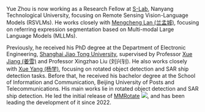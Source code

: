 Yue Zhou is now working as a Research Fellow at [S-Lab](https://www.ntu.edu.sg/s-lab), Nanyang Technological University, focusing on Remote Sensing Vision-Language Models (RSVLMs). He works closely with [Mengcheng Lan (兰孟城)](https://mc-lan.github.io/), focusing on referring expression segmentation based on Multi-modal Large Language Models (MLLMs).

Previously, he received his PhD degree at the Department of Electronic Engineering, [Shanghai Jiao Tong University](https://ee.sjtu.edu.cn), supervised by Professor [Xue Jiang (姜雪)](https://sp.sjtu.edu.cn/) and Professor Xingzhao Liu (刘兴钊). 
He also works closely with [Xue Yang (杨学)](https://yangxue0827.github.io/), focusing on rotated object detection and SAR ship detection tasks. Before that, he received his bachelor degree at the School of Information and Communication, Beijing University of Posts and Telecommunications. His main works lie in rotated object detection and SAR ship detection. He led the initial release of [MMRotate](https://github.com/open-mmlab/mmrotate) <img src="https://img.shields.io/github/stars/open-mmlab/mmrotate?style=social" />, and has been leading the development of it since 2022.


<!-- My research interest includes remote sensing vision language models, UAV-based agent and rotated object detection. I have published 30+ papers <a href='https://scholar.google.com/citations?user=v-aQ8GsAAAAJ'><img src="https://img.shields.io/endpoint?logo=Google%20Scholar&url=https%3A%2F%2Fcdn.jsdelivr.net%2Fgh%2Fzytx121%2Fzytx121.github.io@google-scholar-stats%2Fgs_data_shieldsio.json&labelColor=f6f6f6&color=9cf&style=flat&label=citations"></a> at the top international AI journals and conferences such as TGRS, ACM'MM, ICLR, CVPR.  -->

